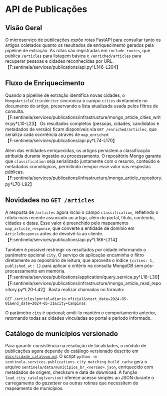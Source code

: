 # API de Publicações

## Visão Geral
O microserviço de publicações expõe rotas FastAPI para consultar tanto os artigos coletados quanto os resultados de enriquecimento gerados pela pipeline de extração. As rotas são registradas em `include_routes`, que publica `/articles` para listagem básica e `/enriched/articles` para recuperar pessoas e cidades reconhecidas por URL.【F:sentinela/services/publications/api.py†L146-L204】

## Fluxo de Enriquecimento
Quando a pipeline de extração identifica novas cidades, o `MongoArticleCitiesWriter` sincroniza o campo `cities` diretamente no documento do artigo, preservando a lista atualizada usada pelos filtros de consulta.【F:sentinela/services/publications/infrastructure/mongo_article_cities_writer.py†L10-L23】 Os resultados completos (pessoas, cidades, candidatos e metadados de versão) ficam disponíveis via `GET /enriched/articles`, que serializa cada ocorrência através de `map_enriched`.【F:sentinela/services/publications/api.py†L74-L170】

Além das entidades enriquecidas, os artigos persistem a classificação atribuída durante ingestão ou processamento. O repositório Mongo garante que `classification` seja serializado juntamente com o resumo, conteúdo e metadados cronológicos, permitindo reexpor esse valor nas respostas públicas.【F:sentinela/services/publications/infrastructure/mongo_article_repository.py†L70-L92】

## Novidades no `GET /articles`
A resposta de `/articles` agora inclui o campo `classification`, refletindo o rótulo mais recente associado ao artigo, além do portal, título, conteúdo, cidades e datas. Esse valor é preenchido pelo mapeamento `map_article_response`, que converte a entidade de domínio em `ArticleResponse` antes de devolvê-la ao cliente.【F:sentinela/services/publications/api.py†L186-L214】

Também é possível restringir os resultados por cidade informando o parâmetro opcional `city`. O serviço de aplicação encaminha o filtro diretamente ao repositório de leitura, que aproveita o índice `{cities: 1, published_at: 1}` para aplicar o critério na consulta MongoDB sem pós-processamento em memória.【F:sentinela/services/publications/application/query_service.py†L16-L30】【F:sentinela/services/publications/infrastructure/mongo_article_read_repository.py†L20-L42】 Basta realizar chamadas no formato:

```http
GET /articles?portal=diario-oficial&start_date=2024-05-01&end_date=2024-05-31&city=Campinas
```

O parâmetro `city` é opcional; omiti-lo mantém o comportamento anterior, retornando todas as cidades vinculadas ao portal e período informado.

## Catálogo de municípios versionado

Para garantir consistência na resolução de localidades, o módulo de publicações agora depende do catálogo versionado descrito em [`docs/cidade_catalogo.md`](./cidade_catalogo.md). O script `python -m sentinela.services.publications.city_matching.build_cache` gera o arquivo `sentinela/data/municipios_br_<versao>.json`, enriquecido com metadados de origem, checksum e data de download. A função `load_city_catalog(version)` oferece acesso simples ao JSON durante o carregamento do _gazetteer_ ou outras rotinas que necessitem do mapeamento de municípios.
